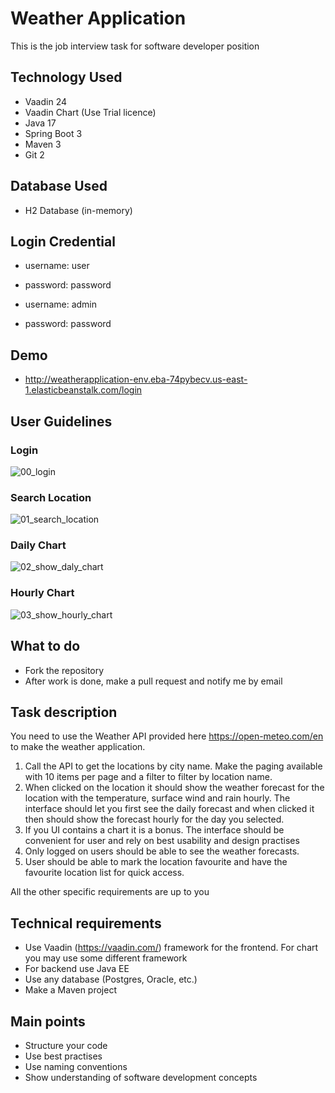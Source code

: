 # Weather Application

This is the job interview task for software developer position

## Technology Used
* Vaadin 24 
* Vaadin Chart (Use Trial licence)
* Java 17
* Spring Boot 3
* Maven 3
* Git 2

## Database Used
* H2 Database (in-memory)

## Login Credential
* username: user
* password: password


* username: admin
* password: password

## Demo
* http://weatherapplication-env.eba-74pybecv.us-east-1.elasticbeanstalk.com/login

## User Guidelines

### Login
![00_login](https://github.com/thekowsar/bidding-system/assets/8324420/fbe6e010-11a2-44de-a216-9e606aeee6b4)
### Search Location
![01_search_location](https://github.com/thekowsar/bidding-system/assets/8324420/df540821-6283-4b40-a38b-c9e80c59e4a6)
### Daily Chart
![02_show_daly_chart](https://github.com/thekowsar/bidding-system/assets/8324420/74b021b7-db53-4a08-ada3-aeee44fbccca)
### Hourly Chart
![03_show_hourly_chart](https://github.com/thekowsar/bidding-system/assets/8324420/06d2698c-8532-40fa-b4ee-53162d28d58d)
## What to do
* Fork the repository
* After work is done, make a pull request and notify me by email

## Task description
You need to use the Weather API provided here https://open-meteo.com/en to make the weather application. 
1. Call the API to get the locations by city name. Make the paging available with 10 items per page and a filter to filter by location name.
2. When clicked on the location it should show the weather forecast for the location with the temperature, surface wind and rain hourly. The interface should let you first see the daily forecast and when clicked it then should show the forecast hourly for the day you selected.
3. If you UI contains a chart it is a bonus. The interface should be convenient for user and rely on best usability and design practises
4. Only logged on users should be able to see the weather forecasts.
5. User should be able to mark the location favourite and have the favourite location list for quick access.

All the other specific requirements are up to you

## Technical requirements
* Use  Vaadin (https://vaadin.com/) framework for the frontend. For chart you may use some different framework
* For backend use Java EE
* Use any database (Postgres, Oracle, etc.)
* Make a Maven project

## Main points
* Structure your code
* Use best practises
* Use naming conventions
* Show understanding of software development concepts
